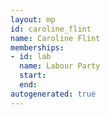 ```yaml
---
layout: mp
id: caroline_flint
name: Caroline Flint
memberships:
- id: lab
  name: Labour Party
  start: 
  end: 
autogenerated: true
---
```


